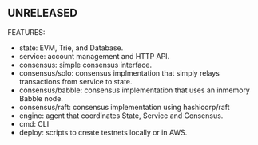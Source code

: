 ## UNRELEASED

FEATURES:
- state: EVM, Trie, and Database.
- service: account management and HTTP API.
- consensus: simple consensus interface.
- consensus/solo: consensus implmentation that simply relays transactions from
  service to state.
- consensus/babble: consensus implementation that uses an inmemory Babble node.
- consensus/raft: consensus implementation using hashicorp/raft
- engine: agent that coordinates State, Service and Consensus.
- cmd: CLI
- deploy: scripts to create testnets locally or in AWS.